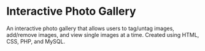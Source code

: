 # Interactive Photo Gallery
An interactive photo gallery that allows users to tag/untag images, add/remove images, and view single images at a time. Created using HTML, CSS, PHP, and MySQL.
